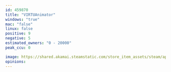```yaml
---
id: 459870
title: "VIRTUAnimator"
windows: "true"
mac: "false"
linux: false
positive: 9
negative: 5
estimated_owners: "0 - 20000"
peak_ccu: 0

image: https://shared.akamai.steamstatic.com/store_item_assets/steam/apps/459870/header.jpg?t=1641568851
opinions:
---
```

